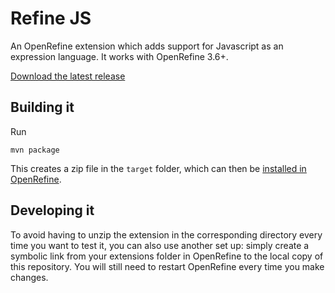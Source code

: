 Refine JS
=========

An OpenRefine extension which adds support for Javascript as an expression language.
It works with OpenRefine 3.6+.

[Download the latest release](https://github.com/wetneb/refine-js/releases/latest)


Building it
-----------

Run
```
mvn package
```

This creates a zip file in the `target` folder, which can then be [installed in OpenRefine](https://docs.openrefine.org/manual/installing#installing-extensions).

Developing it
-------------

To avoid having to unzip the extension in the corresponding directory every time you want to test it, you can also use another set up: simply create a symbolic link from your extensions folder in OpenRefine to the local copy of this repository.
You will still need to restart OpenRefine every time you make changes.
